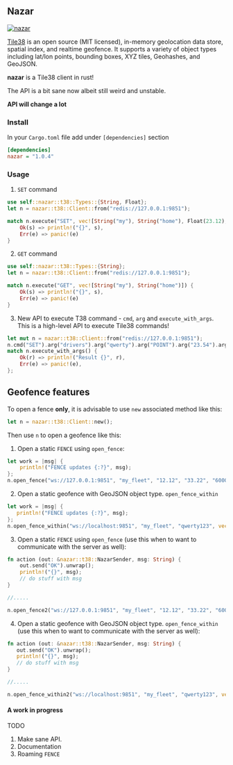 ## Nazar

[![nazar](https://img.shields.io/crates/v/nazar.svg)](https://crates.io/crates/nazar)

[Tile38](http://tile38.com) is an open source (MIT licensed), in-memory geolocation data store, spatial index, 
and realtime geofence. It supports a variety of object types including lat/lon points, bounding boxes, XYZ tiles, 
Geohashes, and GeoJSON.

**nazar** is a Tile38 client in rust!

The API is a bit sane now albeit still weird and unstable. 

**API will change a lot**


### Install

In your `Cargo.toml` file add under `[dependencies]` section


```ini
[dependencies]
nazar = "1.0.4"
```

### Usage 


1) `SET` command

```rust
use self::nazar::t38::Types::{String, Float};
let n = nazar::t38::Client::from("redis://127.0.0.1:9851");

match n.execute("SET", vec![String("my"), String("home"), Float(23.12), Float(45.343)]) {
    Ok(s) => println!("{}", s),
    Err(e) => panic!(e)
}

```

2) `GET` command

```rust
use self::nazar::t38::Types::{String};
let n = nazar::t38::Client::from("redis://127.0.0.1:9851");

match n.execute("GET", vec![String("my"), String("home")]) {
    Ok(s) => println!("{}", s),
    Err(e) => panic!(e)
}
```

3) New API to execute T38 command - `cmd`, `arg` and `execute_with_args`. 
This is a high-level API to execute Tile38 commands!

```rust
let mut n = nazar::t38::Client::from("redis://127.0.0.1:9851");
n.cmd("SET").arg("drivers").arg("qwerty").arg("POINT").arg("23.54").arg("32.74");
match n.execute_with_args() {
    Ok(r) => println!("Result {}", r),
    Err(e) => panic!(e),
};
```


## Geofence features

To open a fence **only**, it is advisable to use `new` associated method like this:
 
```rust
let n = nazar::t38::Client::new();
```

Then use `n` to open a geofence like this:

1) Open a static `FENCE` using `open_fence`:

```rust
let work = |msg| {
    println!("FENCE updates {:?}", msg);
};
n.open_fence("ws://127.0.0.1:9851", "my_fleet", "12.12", "33.22", "6000", work);
```

2) Open a static geofence with GeoJSON object type. `open_fence_within`
 
 ```rust
let work = |msg| {
    println!("FENCE updates {:?}", msg);
};
n.open_fence_within("ws://localhost:9851", "my_fleet", "qwerty123", vec![vec![12.32, 23.4], vec![22.32, 33.4], vec![42.32, 23.5], vec![12.32, 23.4]], work)
```


3) Open a static `FENCE` using `open_fence` (use this when to want to communicate with the server as well):

```rust
fn action (out: &nazar::t38::NazarSender, msg: String) {
    out.send("OK").unwrap();
    println!("{}", msg);
    // do stuff with msg
}

//.....

n.open_fence2("ws://127.0.0.1:9851", "my_fleet", "12.12", "33.22", "6000", action);
```

4) Open a static geofence with GeoJSON object type. `open_fence_within` (use this when to want to communicate with the server as well):
 
 ```rust
fn action (out: &nazar::t38::NazarSender, msg: String) {
    out.send("OK").unwrap();
    println!("{}", msg);
    // do stuff with msg
}

//.....

n.open_fence_within2("ws://localhost:9851", "my_fleet", "qwerty123", vec![vec![12.32, 23.4], vec![22.32, 33.4], vec![42.32, 23.5], vec![12.32, 23.4]], action);
```


####  A work in progress

TODO

1) Make sane API.
1) Documentation
2) Roaming `FENCE` 
